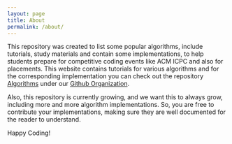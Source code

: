 ```yaml
---
layout: page
title: About
permalink: /about/
---
```


This repository was created to list some popular algorithms, include tutorials, study materials and contain some implementations, to help students prepare for competitive coding events like ACM ICPC and also for placements. This website contains tutorials for various algorithms and for the corresponding implementation you can check out the repository [Algorithms](https://github.com/codeIIEST/Algorithms) under our [Github Organization](https://github.com/codeIIEST).

Also, this repository is currently growing, and we want this to always grow, including more and more algorithm implementations. So, you are free to contribute your implementations, making sure they are well documented for the reader to understand.

Happy Coding!
